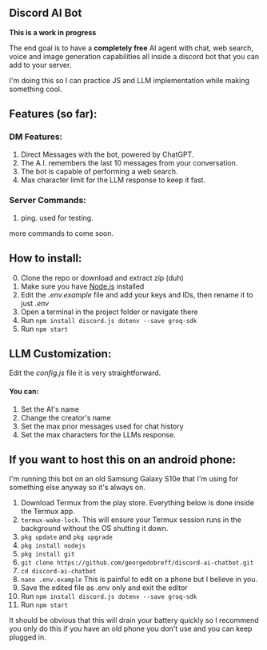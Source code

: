## Discord AI Bot

**This is a work in progress**

The end goal is to have a **completely free** AI agent with chat, web search, voice and image generation capabilities all inside a discord bot that you can add to your server.

I'm doing this so I can practice JS and LLM implementation while making something cool.

## Features (so far):

### DM Features:
1. Direct Messages with the bot, powered by ChatGPT.
2. The A.I. remembers the last 10 messages from your conversation.
3. The bot is capable of performing a web search.
4. Max character limit for the LLM response to keep it fast.

### Server Commands:
1. ping. used for testing.

more commands to come soon.

## How to install:

0. Clone the repo or download and extract zip (duh)
1. Make sure you have <a href='https://nodejs.org/en/download'>Node.js</a> installed
2. Edit the *.env.example* file and add your keys and IDs, then rename it to just *.env*
3. Open a terminal in the project folder or navigate there
4. Run ```npm install discord.js dotenv --save groq-sdk```
5. Run ```npm start```

## LLM Customization:

Edit the *config.js* file it is very straightforward.

#### You can:
1. Set the AI's name
2. Change the creator's name
3. Set the max prior messages used for chat history
4. Set the max characters for the LLMs response.


## If you want to host this on an android phone:

I'm running this bot on an old Samsung Galaxy S10e that I'm using for something else anyway so it's always on.

1. Download Termux from the play store. Everything below is done inside the Termux app.
2. ```termux-wake-lock```. This will ensure your Termux session runs in the background without the OS shutting it down.
3. ```pkg update``` and ```pkg upgrade```
4. ```pkg install nodejs```
5. ```pkg install git```
6. ```git clone https://github.com/georgedobreff/discord-ai-chatbot.git```
7. ```cd discord-ai-chatbot```
8. ```nano .env.example``` This is painful to edit on a phone but I believe in you.
9. Save the edited file as .env only and exit the editor
10. Run ```npm install discord.js dotenv --save groq-sdk```
11. Run ```npm start```

It should be obvious that this will drain your battery quickly so I recommend you only do this if you have an old phone you don't use and you can keep plugged in.